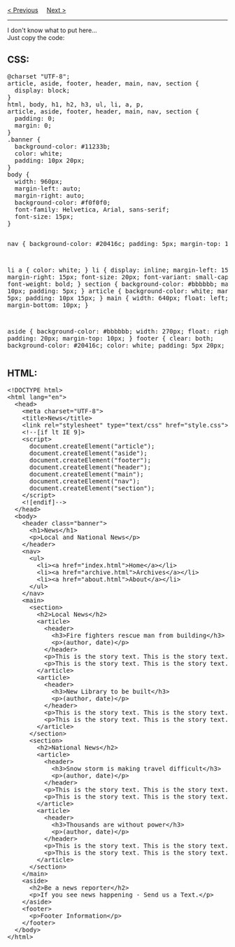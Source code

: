 <a href="/HTML5/Tags/section.md">&lt; Previous</a>
&nbsp;&nbsp;&nbsp;
<a href="/HTML5/Quiz.md">Next &gt;</a>
<hr>
I don't know what to put here...
<br>
Just copy the code:
<h2>CSS:</h2>
<pre>
@charset "UTF-8";
article, aside, footer, header, main, nav, section {
  display: block;
}
html, body, h1, h2, h3, ul, li, a, p, 
article, aside, footer, header, main, nav, section {
  padding: 0;
  margin: 0;
}
.banner {
  background-color: #11233b;
  color: white;
  padding: 10px 20px;
}
body {
  width: 960px;
  margin-left: auto;
  margin-right: auto;
  background-color: #f0f0f0;
  font-family: Helvetica, Arial, sans-serif;
  font-size: 15px;
}

nav {
  background-color: #20416c;
  padding: 5px;
  margin-top: 1px;
}

li a {
  color: white;
}
li {
  display: inline;
  margin-left: 15px;
  margin-right: 15px;
  font-size: 20px;
  font-variant: small-caps;
  font-weight: bold;
}
section {
  background-color: #bbbbbb;
  margin-top: 10px;
  padding: 5px;
}
article {
  background-color: white;
  margin-top: 5px;
  padding: 10px 15px;
}
main {
  width: 640px;
  float: left;
  margin-bottom: 10px;
}

aside {
  background-color: #bbbbbb;
  width: 270px;
  float: right;
  padding: 20px;
  margin-top: 10px;
}
footer {
  clear: both;
  background-color: #20416c;
  color: white;
  padding: 5px 20px;
}
</pre>
<h2>HTML:</h2>
<pre>
&lt;!DOCTYPE html&gt;
&lt;html lang="en"&gt;
  &lt;head&gt;
    &lt;meta charset="UTF-8"&gt;
    &lt;title>News&lt;/title&gt;
    &lt;link rel="stylesheet" type="text/css" href="style.css"&gt;
    &lt;!--[if lt IE 9]&gt;
    &lt;script&gt;
      document.createElement("article");
      document.createElement("aside");
      document.createElement("footer");
      document.createElement("header");
      document.createElement("main");
      document.createElement("nav");
      document.createElement("section");
    &lt;/script&gt;
    &lt;![endif]--&gt;
  &lt;/head&gt;
  &lt;body&gt;
    &lt;header class="banner"&gt;
      &lt;h1&gt;News&lt;/h1&gt;
      &lt;p&gt;Local and National News&lt;/p&gt;
    &lt;/header&gt;
    &lt;nav&gt;
      &lt;ul&gt;
        &lt;li>&lt;a href="index.html">Home&lt;/a>&lt;/li&gt;
        &lt;li>&lt;a href="archive.html">Archives&lt;/a>&lt;/li&gt;
        &lt;li>&lt;a href="about.html">About&lt;/a>&lt;/li&gt;
      &lt;/ul&gt;
    &lt;/nav&gt;
    &lt;main&gt;
      &lt;section&gt;
        &lt;h2&gt;Local News&lt;/h2&gt;
        &lt;article&gt;
          &lt;header&gt;
            &lt;h3&gt;Fire fighters rescue man from building&lt;/h3&gt;
            &lt;p&gt;(author, date)&lt;/p&gt;
          &lt;/header>
          &lt;p&gt;This is the story text. This is the story text.&lt;/p&gt;
          &lt;p&gt;This is the story text. This is the story text.&lt;/p&gt;
        &lt;/article&gt;
        &lt;article&gt;
          &lt;header&gt;
            &lt;h3&gt;New Library to be built&lt;/h3&gt;
            &lt;p&gt;(author, date)&lt;/p&gt;
          &lt;/header&gt;
          &lt;p&gt;This is the story text. This is the story text.&lt;/p&gt;
          &lt;p&gt;This is the story text. This is the story text.&lt;/p&gt;
        &lt;/article&gt;
      &lt;/section&gt;
      &lt;section&gt;
        &lt;h2&gt;National News&lt;/h2&gt;
        &lt;article&gt;
          &lt;header&gt;
            &lt;h3&gt;Snow storm is making travel difficult&lt;/h3&gt;
            &lt;p&gt;(author, date)&lt;/p&gt;
          &lt;/header&gt;
          &lt;p&gt;This is the story text. This is the story text.&lt;/p&gt;
          &lt;p&gt;This is the story text. This is the story text.&lt;/p&gt;
        &lt;/article&gt;
        &lt;article&gt;
          &lt;header&gt;
            &lt;h3&gt;Thousands are without power&lt;/h3&gt;
            &lt;p&gt;(author, date)&lt;/p&gt;
          &lt;/header&gt;
          &lt;p&gt;This is the story text. This is the story text.&lt;/p&gt;
          &lt;p&gt;This is the story text. This is the story text.&lt;/p&gt;
        &lt;/article&gt;
      &lt;/section&gt;
    &lt;/main&gt;
    &lt;aside&gt;
      &lt;h2&gt;Be a news reporter&lt;/h2&gt;
      &lt;p&gt;If you see news happening - Send us a Text.&lt;/p&gt;
    &lt;/aside&gt;
    &lt;footer&gt;
      &lt;p&gt;Footer Information&lt;/p&gt;
    &lt;/footer&gt;
  &lt;/body&gt;
&lt;/html&gt;
</pre>
